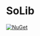 # SoLib
[![NuGet](https://img.shields.io/nuget/v/Nuget.Core.svg?style=flat-square)](https://www.nuget.org/packages/SoLib.CognitiveService/)
